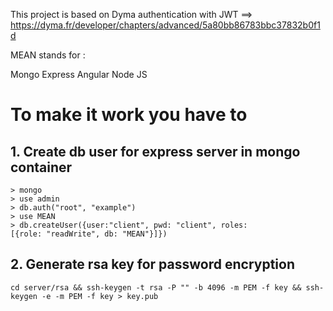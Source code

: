 This project is based on Dyma authentication with JWT ==> https://dyma.fr/developer/chapters/advanced/5a80bb86783bbc37832b0f1d


MEAN stands for :

Mongo
Express
Angular
Node JS


# To make it work you have to

## 1. Create db user for express server in mongo container
```
> mongo
> use admin
> db.auth("root", "example")
> use MEAN
> db.createUser({user:"client", pwd: "client", roles:[{role: "readWrite", db: "MEAN"}]})
```

## 2. Generate rsa key for password encryption
``cd server/rsa && ssh-keygen -t rsa -P "" -b 4096 -m PEM -f key && ssh-keygen -e -m PEM -f key > key.pub``
